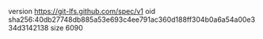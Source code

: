 version https://git-lfs.github.com/spec/v1
oid sha256:40db27748db885a53e693c4ee791ac360d188ff304b0a6a54a00e334d3142138
size 6090
